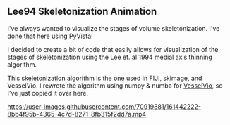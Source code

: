 ## Lee94 Skeletonization Animation
I've always wanted to visualize the stages of volume skeletonization. I've done that here using PyVista!

I decided to create a bit of code that easily allows for visualization of the stages of skeletonization using the Lee et. al 1994 medial axis thinning algorithm.

This skeletonization algorithm is the one used in FIJI, skimage, and VesselVio. I rewrote the algorithm using numpy & numba for [VesselVio](https://github.com/JacobBumgarner/VesselVio), so I've just copied it over here.

https://user-images.githubusercontent.com/70919881/161442222-8bb4f95b-4365-4c7d-8271-8fb315f2dd7a.mp4
